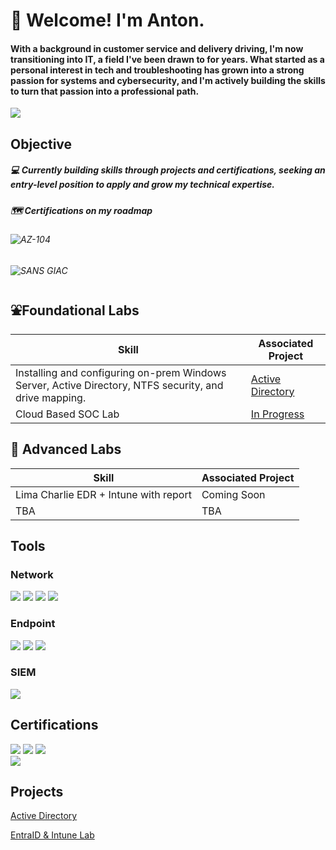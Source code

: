 # 🥇 Welcome! I'm Anton.
#### With a background in customer service and delivery driving, I'm now transitioning into IT, a field I've been drawn to for years. What started as a personal interest in tech and troubleshooting has grown into a strong passion for systems and cybersecurity, and I'm actively building the skills to turn that passion into a professional path.

<a href="https://linkedin.com"><img src="https://img.shields.io/badge/-LinkedIn-0072b1?&style=for-the-badge&logo=linkedin&logoColor=white" /></a>

## Objective

##### 💻 Currently building skills through projects and certifications, seeking an entry-level position to apply and grow my technical expertise.

##### 🗺️ Certifications on my roadmap 
###### ![AZ-104](https://img.shields.io/badge/Microsoft-AZ--104-blue?logo=microsoft-azure&logoColor=white)
###### ![SANS GIAC](https://img.shields.io/badge/SANS-GIAC-darkblue?logo=security&logoColor=white&style=flat-square)








## ⛲Foundational Labs

| Skill                                         | Associated Project         |
|-----------------------------------------------|----------------------------|
| Installing and configuring on-prem Windows Server, Active Directory, NTFS security, and drive mapping. | <a href="https://github.com/0xNotna/Active-Directory-Lab">Active Directory</a>
| Cloud Based SOC Lab | <a href="https://github.com/0xNotna/Splunk-AD-Lab">In Progress</a>|

## 🧪 Advanced Labs

| Skill                                         | Associated Project         |
|-----------------------------------------------|----------------------------|
|   Lima Charlie EDR + Intune with report                                               |             Coming Soon            |
|                                          TBA                                              |              TBA             |

## Tools

### Network
<div>
    <img src="https://img.shields.io/badge/SSH-333333?style=for-the-badge&logo=OpenSSH&logoColor=white" />
    <img src="https://img.shields.io/badge/RDP-0078D4?style=for-the-badge&logo=Windows&logoColor=white" />
    <img src="https://img.shields.io/badge/-Wireshark-1679A7?&style=for-the-badge&logo=Wireshark&logoColor=white" />
    <img src="https://img.shields.io/badge/-Nmap-4682B4?style=for-the-badge&logo=Nmap&logoColor=white" />
</div>

### Endpoint
<div>
    <img src="https://img.shields.io/badge/PowerShell-5391FE?style=for-the-badge&logo=PowerShell&logoColor=white" />
    <img src="https://img.shields.io/badge/Sysmon-800080?style=for-the-badge&logo=Windows&logoColor=white" />
    <img src="https://img.shields.io/badge/Microsoft%20Defender-0078D4?style=for-the-badge&logo=microsoft&logoColor=white" />


</div>

### SIEM
<div>
    <img src="https://img.shields.io/badge/-Splunk-000000?&style=for-the-badge&logo=Splunk&logoColor=white" />
</div>

## Certifications
<div>
<!-- CompTIA A+ -->
<img src="https://img.shields.io/badge/CompTIA_A%2B-4D4D4D?style=for-the-badge&logo=CompTIA&logoColor=white" />

<!-- CompTIA Network+ -->
<img src="https://img.shields.io/badge/CompTIA%20Network%2B-007ACC?style=for-the-badge&logo=CompTIA&logoColor=white" />

<!-- CompTIA Security+ -->
<img src="https://img.shields.io/badge/CompTIA%20Security%2B-FF0000?style=for-the-badge&logo=CompTIA&logoColor=white" />
</div>

<!-- AZ-900 -->
<img src="https://img.shields.io/badge/Microsoft%20AZ--900-0078D4?style=for-the-badge&logo=microsoft-azure&logoColor=white" />



## Projects
<a href="https://github.com/0xNotna/Active-Directory-Lab">Active Directory</a>

<a href="https://github.com/0xNotna/Splunk-AD-Lab">EntraID & Intune Lab<a>
